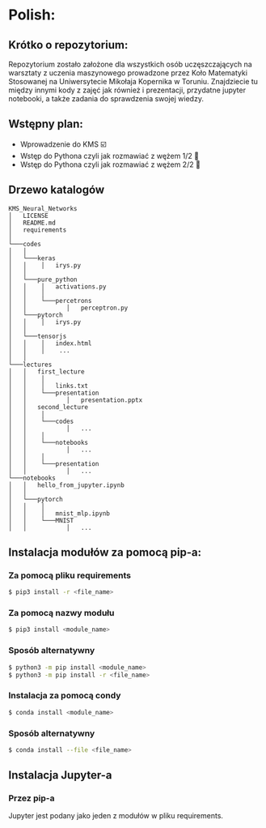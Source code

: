# Polish:

## Krótko o repozytorium:
Repozytorium zostało założone dla wszystkich osób uczęszczających na warsztaty z uczenia maszynowego
prowadzone przez Koło Matematyki Stosowanej na Uniwersytecie Mikołaja Kopernika w Toruniu.
Znajdziecie tu między innymi kody z zajęć jak również i prezentacji, przydatne jupyter notebooki, a także
zadania do sprawdzenia swojej wiedzy. 

## Wstępny plan: 
- Wprowadzenie do KMS :ballot_box_with_check:
- Wstęp do Pythona czyli jak rozmawiać z wężem 1/2 :snake:
- Wstęp do Pythona czyli jak rozmawiać z wężem 2/2 :snake:

## Drzewo katalogów
```
KMS_Neural_Networks
│   LICENSE
│   README.md
│   requirements
│
└───codes
│   │
│   └───keras
│   │    │   irys.py
│   │
│   └───pure_python
│   │    │   activations.py
│   │    │
│   │    └───percetrons
│   │           │   perceptron.py
│   └───pytorch
│   │    │   irys.py
│   │
│   └───tensorjs
│   │    │   index.html
│   │    │    ...
│   │
└───lectures
│   │   first_lecture
│   │    │
│   │    │   links.txt
│   │    └───presentation
│   │           │   presentation.pptx
│   │   second_lecture
│   │    │
│   │    └───codes
│   │           │   ...
│   │    │
│   │    └───notebooks
│   │           │   ...
│   │    │
│   │    └───presentation
│   │           │   ...
└───notebooks
│   │   hello_from_jupyter.ipynb
│   │
│   └───pytorch
│   │    │
│   │    │   mnist_mlp.ipynb
│   │    └───MNIST
│   │           │   ...
```

## Instalacja modułów za pomocą pip-a:
### Za pomocą pliku requirements
```bash
$ pip3 install -r <file_name>
```
### Za pomocą nazwy modułu
```bash
$ pip3 install <module_name>
```
### Sposób alternatywny
```bash
$ python3 -m pip install <module_name>
$ python3 -m pip install -r <file_name>
```

### Instalacja za pomocą condy
```bash
$ conda install <module_name>
```

### Sposób alternatywny
```bash
$ conda install --file <file_name>
```
## Instalacja Jupyter-a
### Przez pip-a
Jupyter jest podany jako jeden z modułów w pliku requirements.

